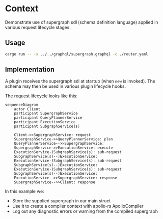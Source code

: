 # Context

Demonstrate use of supergraph sdl (schema definition language) applied in various request lifecycle stages.

## Usage

```bash
cargo run -- -s ../../graphql/supergraph.graphql -c ./router.yaml
```

## Implementation

A plugin receives the supergraph sdl at startup (when `new` is invoked).
The schema may then be used in various plugin lifecycle hooks.

The request lifecycle looks like this:

```mermaid
sequenceDiagram
    actor Client
    participant SupergraphService
    participant QueryPlannerService
    participant ExecutionService
    participant SubgraphService(s)

    Client->>SupergraphService: request
    SupergraphService->>QueryPlannerService: plan
    QueryPlannerService-->>SupergraphService:
    SupergraphService->>ExecutionService: execute
    ExecutionService-)SubgraphService(s): sub-request
    SubgraphService(s)--)ExecutionService:
    ExecutionService-)SubgraphService(s): sub-request
    SubgraphService(s)--)ExecutionService:
    ExecutionService-)SubgraphService(s): sub-request
    SubgraphService(s)--)ExecutionService:
    ExecutionService-->>SupergraphService: response
    SupergraphService-->>Client: response
```

In this example we:

- Store the supplied supergraph in our main struct
- Use it to create a compiler context with apollo-rs ApolloCompiler
- Log out any diagnostic errors or warning from the compiled supergraph
